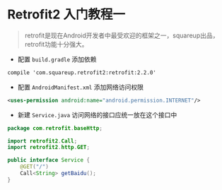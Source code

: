 # Retrofit2 入门教程一

>retrofit是现在Android开发者中最受欢迎的框架之一，squareup出品，retrofit功能十分强大。

- 配置 `build.gradle` 添加依赖 

```xml
compile 'com.squareup.retrofit2:retrofit:2.2.0'
```
- 配置 `AndroidManifest.xml` 添加网络访问权限

```xml
<uses-permission android:name="android.permission.INTERNET"/>
```

- 新建 `Service.java` 访问网络的接口应统一放在这个接口中

```java
package com.retrofit.baseHttp;

import retrofit2.Call;
import retrofit2.http.GET;

public interface Service {
    @GET("/")
    Call<String> getBaidu();
}


```